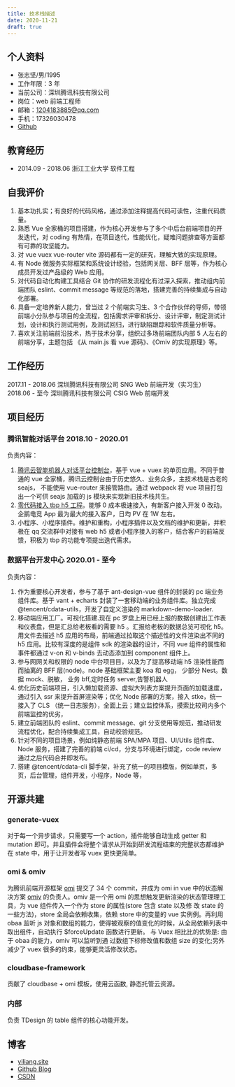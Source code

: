 ```yaml
---
title: 技术栈描述
date: 2020-11-21
draft: true
---
```


## 个人资料

- 张志坚/男/1995
- 工作年限：3 年
- 当前公司：深圳腾讯科技有限公司
- 岗位：web 前端工程师
- 邮箱：1204183885@qq.com
- 手机：17326030478
- [Github](https://github.com/yiliang114)

## 教育经历

- 2014.09 - 2018.06 浙江工业大学 软件工程

## 自我评价

1. 基本功扎实；有良好的代码风格，通过添加注释提高代码可读性，注重代码质量。
2. 熟悉 Vue 全家桶的项目搭建，作为核心开发参与了多个中后台前端项目的开发迭代，对 coding 有热情，在项目迭代，性能优化，疑难问题排查等方面都有可靠的攻坚能力。
3. 对 vue vuex vue-router vite 源码都有一定的研究，理解大致的实现原理。
4. 有 Node 微服务实际框架和系统设计经验，包括网关层、BFF 层等，作为核心成员开发过产品级的 Web 应用。
5. 对代码自动化构建工具结合 Git 协作的研发流程化有过深入探索，推动组内前端团队 eslint、commit message 等规范的落地，搭建完善的持续集成与自动化部署。
6. 具备一定培养新人能力，曾当过 2 个前端实习生、3 个合作伙伴的导师，带领前端小分队参与项目的全流程，包括需求评审和拆分、设计评审，制定测试计划，设计和执行测试用例，及测试回归，进行缺陷跟踪和软件质量分析等。
7. 喜欢关注前端前沿技术，热于技术分享，组织过多场前端团队内部 5 人左右的前端分享，主题包括 《从 main.js 看 vue 源码》、《Omiv 的实现原理》等。
   <!-- 6. 了解 webpack 工作原理， 有实际开发过构建相关的 webpack 插件和 loader。 -->

## 工作经历

2017.11 - 2018.06 深圳腾讯科技有限公司 SNG Web 前端开发（实习生）
2018.06 - 至今 深圳腾讯科技有限公司 CSIG Web 前端开发

## 项目经历

### 腾讯智能对话平台 2018.10 - 2020.01

负责内容：

1. [腾讯云智能机器人对话平台控制台](https://console.cloud.tencent.com/tbp)，基于 vue + vuex 的单页应用。不同于普通的 vue 全家桶，腾讯云控制台由于历史悠久、业务众多，主技术栈是古老的 seajs， 不能使用 vue-router 来接管路由。通过 webpack 将 vue 项目打包出一个可供 seajs 加载的 js 模块来实现新旧技术栈共生。
2. [零代码接入 tbp h5 工程](https://tbp.cloud.tencent.com/tbp-h5-v2/?AgentId=f+kMfPU1Bm9zjnm6h7c09s4eGGW0iLMQqNuR+S86jT7hN/uvEn7WnlHc+XLpj78nBVkxhq2y6JRTBTE1YCxKNV/w3CatCyAsT0N3CBEgnHs=)。能够 0 成本极速接入，有新客户接入开发 0 改动。企鹅电竞 App 最为最大的接入客户，日均 PV 在 1W 左右。
3. 小程序、小程序插件。维护和重构，小程序插件以及文档的维护和更新，并积极在 qq 交流群中对接有 web h5 或者小程序接入的客户，结合客户的前端反馈，积极为 tbp 的功能专项提出迭代需求。

### 数据平台开发中心 2020.01 - 至今

负责内容：

1. 作为重要核心开发者，参与了基于 ant-design-vue 组件的封装的 pc 端业务组件库。基于 vant + echarts 封装了一套移动端的业务组件库。独立完成 @tencent/cdata-utils，开发了自定义渲染的 markdown-demo-loader.
2. 移动端应用工厂。可视化搭建.现在 pc 罗盘上用已经上报的数据创建出工作表和仪表盘，但是汇总给老板看的需要 h5 。汇报给老板的数据总览可视化 h5。 用文件去描述 h5 应用的布局，前端通过拉取这个描述性的文件渲染出不同的 h5 应用。比较有深度的是组件 sdk 的渲染器的设计，不同 vue 组件的属性和事件都通过 v-on 和 v-binds 去动态添加到 component 组件上。
3. 参与⽹网关和权限的 node 中台项⽬目，以及为了提⾼移动端 h5 渲染性能⽽而抽离的 BFF 层(node)。node 基础框架主要 koa 和 egg， 少部分 Nest。数据 mock、脱敏， 业务 bff,定时任务 server,告警机器人
4. 优化历史前端项目，引入懒加载资源、虚拟大列表方案提升页面的加载速度，通过引入 ssr 来提升首屏渲染等；优化 Node 部署的方案，接入 stke，统一接入了 CLS （统一日志服务），全面上云；建立监控体系，摸索比较司内多个前端监控的优劣，
5. 建立前端团队的 eslint、commit message、git 分支使用等规范，推动研发流程优化，配合持续集成工具，自动校验规范。
6. 针对不同的项目场景，例如纯静态前端 SPA/MPA 项目、UI/Utils 组件库、Node 服务，搭建了完善的前端 ci/cd，分支与环境进行绑定，code review 通过之后代码合并即发布。
7. 搭建 @tencent/cdata-cli 脚手架，补充了统一的项目模版，例如单页，多页，后台管理，组件开发，小程序，Node 等，

## 开源共建

### generate-vuex

对于每一个异步请求，只需要写一个 action，插件能够自动生成 getter 和 mutation 即可。并且插件会将整个请求从开始到研发流程结束的完整状态都维护在 state 中，用于让开发者写 vuex 更快更简单。

### omi & omiv

为腾讯前端开源框架 [omi](https://github.com/Tencent/omi) 提交了 34 个 commit，并成为 omi in vue 中的状态解决方案 [omiv](https://github.com/Tencent/omi/tree/master/packages/omiv) 的负责人。omiv 是一个⽤ omi 的思想触发更新渲染的状态管理理⼯具，为 vue 组件传入一个作为 store 的属性(store 包含 state 以及修 改 state 的一些方法)，store 全局会依赖收集，依赖 store 中的变量的 vue 实例例。再利⽤ obaa 监听 js 对象和数组的能力，使得被观察的值变化的时候，从全局依赖列表中取出组件，⾃动执行 \$forceUpdate 函数进行更新。 与 Vuex 相⽐比的优势是: 由于 obaa 的能力，omiv 可以监听到通 过数组下标修改值和数组 size 的变化;另外减少了 vuex 很多的约束，能够更灵活修改状态。

### cloudbase-framework

贡献了 cloudbase + omi 模板，使用云函数, 静态托管云资源。

### 内部

负责 TDesign 的 table 组件的核心功能开发。

## 博客

- [yiliang.site](https://yiliang.site)
- [Github Blog](https://github.com/yiliang114/Blog)
- [CSDN](https://blog.csdn.net/GreekMrzzJ)
